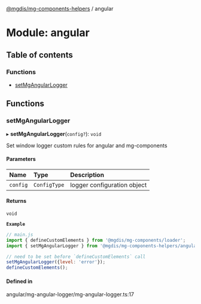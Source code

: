 [@mgdis/mg-components-helpers](../README.md) / angular

# Module: angular

## Table of contents

### Functions

- [setMgAngularLogger](angular.md#setmgangularlogger)

## Functions

### setMgAngularLogger

▸ **setMgAngularLogger**(`config?`): `void`

Set window logger custom rules for angular and mg-components

#### Parameters

| Name | Type | Description |
| :------ | :------ | :------ |
| `config` | `ConfigType` | logger configuration object |

#### Returns

`void`

**`Example`**

```js
// main.js
import { defineCustomElements } from '@mgdis/mg-components/loader';
import { setMgAngularLogger } from '@mgdis/mg-components-helpers/angular';

// need to be set before `defineCustomElements` call
setMgAngularLogger({level: 'error'});
defineCustomElements();
```

#### Defined in

angular/mg-angular-logger/mg-angular-logger.ts:17
